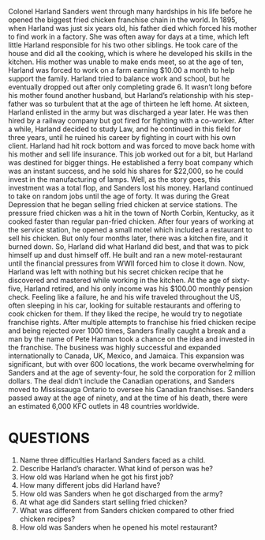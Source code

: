 Colonel Harland Sanders went through many hardships in his life before he opened
the biggest fried chicken franchise chain in the world.
In 1895, when Harland was just six years old, his father died which forced his mother to find
work in a factory. She was often away for days at a time, which left little Harland responsible
for his two other siblings. He took care of the house and did all the cooking, which is where he developed his skills in the kitchen.
His mother was unable to make ends meet, so at the age of ten, Harland was forced to work on a farm earning $10.00 a month to help support the family.
Harland tried to balance work and school, but he eventually dropped out after only completing grade 6.
It wasn’t long before his mother found another husband, but Harland’s relationship with his
step-father was so turbulent that at the age of thirteen he left home.
At sixteen, Harland enlisted in the army but was discharged a year later.
He was then hired by a railway company but got fired for fighting with a co-worker.
After a while, Harland decided to study Law, and he continued in this field for three years,
until he ruined his career by fighting in court with his own client.
Harland had hit rock bottom and was forced to move back home with his mother and sell life
insurance. This job worked out for a bit, but Harland was destined for bigger things.
He established a ferry boat company which was an instant success, and he sold his shares for
$22,000, so he could invest in the manufacturing of lamps.
Well, as the story goes, this investment was a total flop, and Sanders lost his money.
Harland continued to take on random jobs until the age of forty. It was during the Great
Depression that he began selling fried chicken at service stations.
The pressure fried chicken was a hit in the town of North Corbin, Kentucky, as it cooked faster than regular pan-fried chicken.
After four years of working at the service station, he opened a small motel which included
a restaurant to sell his chicken. But only four months later, there was a kitchen fire, and it
burned down.
So, Harland did what Harland did best, and that was to pick himself up and dust himself off.
He built and ran a new motel-restaurant until the financial pressures from WWII forced him
to close it down.
Now, Harland was left with nothing but his secret chicken recipe that he discovered and
mastered while working in the kitchen.
At the age of sixty-five, Harland retired, and his only income was his $100.00 monthly pension check.
Feeling like a failure, he and his wife traveled throughout the US, often sleeping in his car,
looking for suitable restaurants and offering to cook chicken for them. If they liked the recipe,
he would try to negotiate franchise rights.
After multiple attempts to franchise his fried chicken recipe and being rejected over 1000 times, Sanders finally caught a break and a man by the name of Pete Harman took a chance on the idea and invested in the franchise.
The business was highly successful and expanded internationally to Canada, UK, Mexico,
and Jamaica.
This expansion was significant, but with over 600 locations, the work became overwhelming
for Sanders and at the age of seventy-four, he sold the corporation for 2 million dollars. The
deal didn’t include the Canadian operations, and Sanders moved to Mississauga Ontario to
oversee his Canadian franchises.
Sanders passed away at the age of ninety, and at the time of his death, there were an estimated 6,000 KFC outlets in 48 countries worldwide.

# QUESTIONS

1. Name three difficulties Harland Sanders faced as a child.
2. Describe Harland’s character. What kind of person was he?
3. How old was Harland when he got his first job?
4. How many different jobs did Harland have?
5. How old was Sanders when he got discharged from the army?
6. At what age did Sanders start selling fried chicken?
7. What was different from Sanders chicken compared to other fried chicken recipes?
8. How old was Sanders when he opened his motel restaurant?